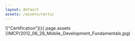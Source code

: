 ```yaml
---
layout: default
assets: /assets/certs/
---
```

!["Certification"]({{ page.assets }}MCP/2012_06_28_Mobile_Development_Fundamentals.jpg)
